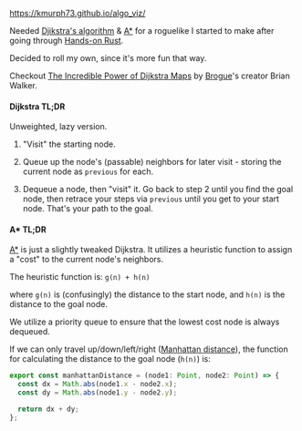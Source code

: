 https://kmurph73.github.io/algo_viz/

Needed [Djikstra's algorithm](https://en.wikipedia.org/wiki/Dijkstra%27s_algorithm) & [A\*](https://en.wikipedia.org/wiki/A*_search_algorithm) for a roguelike I started to make after going through [Hands-on Rust](https://pragprog.com/titles/hwrust/hands-on-rust/).

Decided to roll my own, since it's more fun that way.

Checkout [The Incredible Power of Dijkstra Maps](http://www.roguebasin.com/index.php/The_Incredible_Power_of_Dijkstra_Maps) by [Brogue](<https://en.wikipedia.org/wiki/Brogue_(video_game)>)'s creator Brian Walker.

#### Dijkstra TL;DR

Unweighted, lazy version.

1. "Visit" the starting node.

2. Queue up the node's (passable) neighbors for later visit - storing the current node as `previous` for each.

3. Dequeue a node, then "visit" it. Go back to step 2 until you find the goal node, then retrace your steps via `previous` until you get to your start node. That's your path to the goal.

#### A\* TL;DR

[A\*](https://en.wikipedia.org/wiki/A*_search_algorithm) is just a slightly tweaked Dijkstra. It utilizes a heuristic function to assign a "cost" to the current node's neighbors.

The heuristic function is: `g(n) + h(n)`

where `g(n)` is (confusingly) the distance to the start node, and `h(n)` is the distance to the goal node.

We utilize a priority queue to ensure that the lowest cost node is always dequeued.

If we can only travel up/down/left/right ([Manhattan distance](https://en.wikipedia.org/wiki/Taxicab_geometry)), the function for calculating the distance to the goal node (`h(n)`) is:

```TypeScript
export const manhattanDistance = (node1: Point, node2: Point) => {
  const dx = Math.abs(node1.x - node2.x);
  const dy = Math.abs(node1.y - node2.y);

  return dx + dy;
};
```
